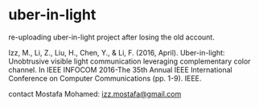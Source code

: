 # uber-in-light
re-uploading uber-in-light project after losing the old account.  

Izz, M., Li, Z., Liu, H., Chen, Y., & Li, F. (2016, April). Uber-in-light: Unobtrusive visible light communication leveraging complementary color channel. In IEEE INFOCOM 2016-The 35th Annual IEEE International Conference on Computer Communications (pp. 1-9). IEEE.‏

contact Mostafa Mohamed: izz.mostafa@gmail.com
